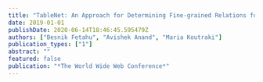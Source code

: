 ```yaml
---
title: "TableNet: An Approach for Determining Fine-grained Relations for Wikipedia Tables"
date: 2019-01-01
publishDate: 2020-06-14T18:46:45.595479Z
authors: ["Besnik Fetahu", "Avishek Anand", "Maria Koutraki"]
publication_types: ["1"]
abstract: ""
featured: false
publication: "*The World Wide Web Conference*"
---
```


